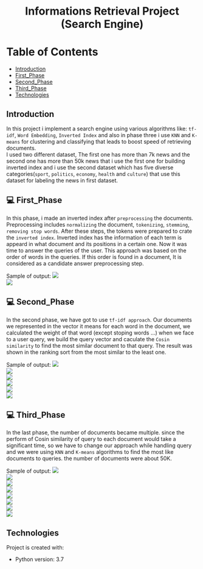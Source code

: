 # <p align="center">Informations Retrieval Project (Search Engine)</p>

# Table of Contents
- [Introduction](https://github.com/mohammadtavakoli78/Informations-Retrieval#introduction)
- [First_Phase](https://github.com/mohammadtavakoli78/Informations-Retrieval#-First_Phase)
- [Second_Phase](https://github.com/mohammadtavakoli78/Informations-Retrieval#-Second_Phase)
- [Third_Phase](https://github.com/mohammadtavakoli78/Informations-Retrieval#-Third_Phase)
- [Technologies](https://github.com/mohammadtavakoli78/Informations-Retrieval#technologies)

## Introduction
In this project i implement a search engine using various algorithms like: ```tf-idf```, ```Word Embedding```, ```Inverted Index``` and also in phase three i use ```KNN``` and ```K-means``` for clustering and classifying that leads to boost speed of retrieving documents.<br>
I used two different dataset, The first one has more than 7k news and the second one has more than 50k news that i use the first one for building inverted index and i use the second dataset which has five diverse categories(```sport```, ```politics```, ```economy```, ```health``` and ```culture```) that use this dataset for labeling the news in first dataset.

## 💻 First_Phase
In this phase, i made an inverted index after ```preprocessing``` the documents. Preprocessing includes ```normalizing``` the document, ```tokenizing```, ```stemming```, ```removing stop words```. After these steps, the tokens were prepared to crate the ```inverted index```. Inverted index has the information of each term is appeard in what document and its positions in a certain one. Now it was time to answer the queries of the user. This approach was based on the order of words in the queries. If this order is found in a document, It is considered as a candidate answer preprocessing step.<br>

Sample of output:
![](https://github.com/amirhasance/information_retrieval_final_project/blob/master/images/image-2/1.PNG)<br>
![](https://github.com/amirhasance/information_retrieval_final_project/blob/master/images/image-2/2.PNG)<br>

## 💻 Second_Phase
In the second phase, we have got to use ```tf-idf approach```. Our documents we represented in the vector it means for each word in the document, we calculated the weight of that word (except stoping words ...) when we face to a user query, we build the query vector and caculate the ```Cosin similarity``` to find the most similar document to that query. The result was shown in the ranking sort from the most similar to the least one.

Sample of output:
![](https://github.com/mohammadtavakoli78/Informations-Retrieval/blob/master/Phase%202/image/3.PNG)<br>
![](https://github.com/mohammadtavakoli78/Informations-Retrieval/blob/master/Phase%202/image/4.PNG)<br>
![](https://github.com/mohammadtavakoli78/Informations-Retrieval/blob/master/Phase%202/5/1-1.PNG)<br>
![](https://github.com/mohammadtavakoli78/Informations-Retrieval/blob/master/Phase%202/5/2-1.PNG)<br>
![](https://github.com/mohammadtavakoli78/Informations-Retrieval/blob/master/Phase%202/5/3-1.PNG)<br>
![](https://github.com/mohammadtavakoli78/Informations-Retrieval/blob/master/Phase%202/5/4-1.PNG)<br>

## 💻 Third_Phase
In the last phase, the number of documents became multiple. since the perform of Cosin similarity of query to each document would take a significant time, so we have to change our approach while handling query and we were using ```KNN``` and ```K-means``` algorithms to find the most like documents to queries. the number of documents were about 50K.<br>

Sample of output:
![](https://github.com/mohammadtavakoli78/Informations-Retrieval/blob/master/Phase%203/Images/1-1-1.PNG)<br>
![](https://github.com/mohammadtavakoli78/Informations-Retrieval/blob/master/Phase%203/Images/1-2-1.PNG)<br>
![](https://github.com/mohammadtavakoli78/Informations-Retrieval/blob/master/Phase%203/Images/1-3-1.PNG)<br>
![](https://github.com/mohammadtavakoli78/Informations-Retrieval/blob/master/Phase%203/Images/2-1-1.PNG)<br>
![](https://github.com/mohammadtavakoli78/Informations-Retrieval/blob/master/Phase%203/Images/2-2-1.PNG)<br>
![](https://github.com/mohammadtavakoli78/Informations-Retrieval/blob/master/Phase%203/Images/2-3-1.PNG)<br>
![](https://github.com/mohammadtavakoli78/Informations-Retrieval/blob/master/Phase%203/Images/2-4-1.PNG)<br>
![](https://github.com/mohammadtavakoli78/Informations-Retrieval/blob/master/Phase%203/Images/2-5-1.PNG)<br>

## Technologies
Project is created with:
* Python version: 3.7
